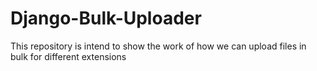 # Django-Bulk-Uploader
This repository is intend to show the work of how we can upload files in bulk for different extensions
